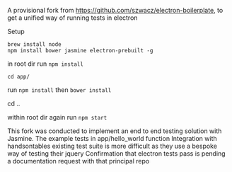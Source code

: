 A provisional fork from https://github.com/szwacz/electron-boilerplate, to get a unified way of running tests in electron

Setup

`brew install node`  
`npm install bower jasmine electron-prebuilt -g`

in root dir run `npm install`

`cd app/`

run `npm install` then `bower install`

cd ..

within root dir again run `npm start`

This fork was conducted to implement an end to end testing solution with Jasmine. The example tests in app/hello_world function
Integration with handsontables existing test suite is more difficult as they use a bespoke way of testing their jquery
Confirmation that electron tests pass is pending a documentation request with that principal repo
